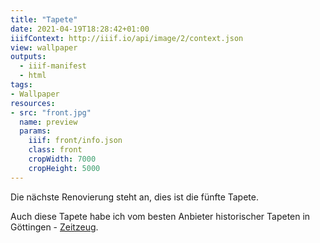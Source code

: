 ```yaml
---
title: "Tapete"
date: 2021-04-19T18:28:42+01:00
iiifContext: http://iiif.io/api/image/2/context.json
view: wallpaper
outputs:
  - iiif-manifest
  - html
tags:
- Wallpaper
resources:
- src: "front.jpg"
  name: preview
  params:
    iiif: front/info.json
    class: front
    cropWidth: 7000
    cropHeight: 5000
---
```

Die nächste Renovierung steht an, dies ist die fünfte Tapete.<!--more-->
<div class="source">
Auch diese Tapete habe ich vom besten Anbieter historischer Tapeten in Göttingen - <a target="_blank" href="http://zeitzeug.de/">Zeitzeug</a>.
</div>
